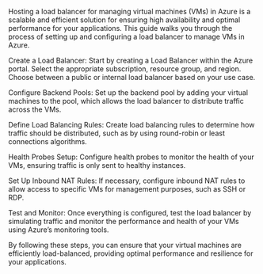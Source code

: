 Hosting a load balancer for managing virtual machines (VMs) in Azure is a scalable and efficient solution for ensuring high availability and optimal performance for your applications. This guide walks you through the process of setting up and configuring a load balancer to manage VMs in Azure.

Create a Load Balancer: Start by creating a Load Balancer within the Azure portal. Select the appropriate subscription, resource group, and region. Choose between a public or internal load balancer based on your use case.

Configure Backend Pools: Set up the backend pool by adding your virtual machines to the pool, which allows the load balancer to distribute traffic across the VMs.

Define Load Balancing Rules: Create load balancing rules to determine how traffic should be distributed, such as by using round-robin or least connections algorithms.

Health Probes Setup: Configure health probes to monitor the health of your VMs, ensuring traffic is only sent to healthy instances.

Set Up Inbound NAT Rules: If necessary, configure inbound NAT rules to allow access to specific VMs for management purposes, such as SSH or RDP.

Test and Monitor: Once everything is configured, test the load balancer by simulating traffic and monitor the performance and health of your VMs using Azure’s monitoring tools.

By following these steps, you can ensure that your virtual machines are efficiently load-balanced, providing optimal performance and resilience for your applications.
